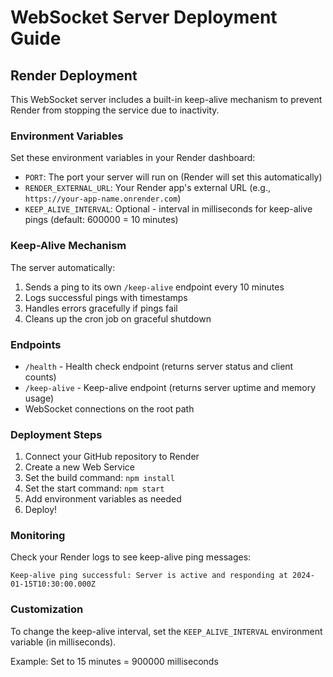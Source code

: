 # WebSocket Server Deployment Guide

## Render Deployment

This WebSocket server includes a built-in keep-alive mechanism to prevent Render from stopping the service due to inactivity.

### Environment Variables

Set these environment variables in your Render dashboard:

- `PORT`: The port your server will run on (Render will set this automatically)
- `RENDER_EXTERNAL_URL`: Your Render app's external URL (e.g., `https://your-app-name.onrender.com`)
- `KEEP_ALIVE_INTERVAL`: Optional - interval in milliseconds for keep-alive pings (default: 600000 = 10 minutes)

### Keep-Alive Mechanism

The server automatically:
1. Sends a ping to its own `/keep-alive` endpoint every 10 minutes
2. Logs successful pings with timestamps
3. Handles errors gracefully if pings fail
4. Cleans up the cron job on graceful shutdown

### Endpoints

- `/health` - Health check endpoint (returns server status and client counts)
- `/keep-alive` - Keep-alive endpoint (returns server uptime and memory usage)
- WebSocket connections on the root path

### Deployment Steps

1. Connect your GitHub repository to Render
2. Create a new Web Service
3. Set the build command: `npm install`
4. Set the start command: `npm start`
5. Add environment variables as needed
6. Deploy!

### Monitoring

Check your Render logs to see keep-alive ping messages:
```
Keep-alive ping successful: Server is active and responding at 2024-01-15T10:30:00.000Z
```

### Customization

To change the keep-alive interval, set the `KEEP_ALIVE_INTERVAL` environment variable (in milliseconds).

Example: Set to 15 minutes = 900000 milliseconds
